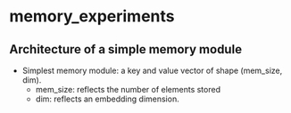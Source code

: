 # memory_experiments

## Architecture of a simple memory module
- Simplest memory module: a key and value vector of shape (mem_size, dim). 
	- mem_size: reflects the number of elements stored
	- dim: reflects an embedding dimension. 
